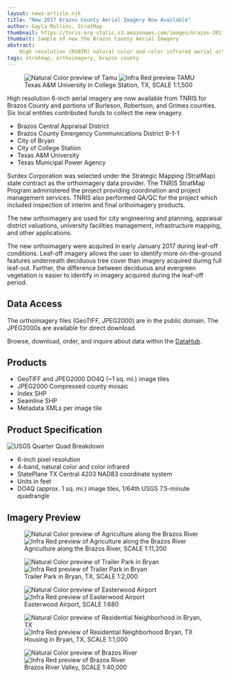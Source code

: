 ```yaml
---
layout: news-article.njk
title: "New 2017 Brazos County Aerial Imagery Now Available"
author: Gayla Mullins, StratMap
thumbnail: https://tnris-org-static.s3.amazonaws.com/images/brazos-2017-th.jpg
thumbalt: Sample of new the Brazos County Aerial Imagery
abstract:
    High resolution (RGBIR) natural color and color infrared aerial orthoimagery are now available from TNRIS for Brazos County.
tags: stratmap, orthoimagery, brazos county
---
```



<figure>
  <div id="imageCompare1" class='twentytwenty-container natural-color-infrared'>
    <img class="img-responsive" src="https://tnris-org-static.s3.amazonaws.com/images/brazos17_tamu_1to1500_nc.jpg" alt="Natural Color preview of Tamu">
    <img class="img-responsive" src="https://tnris-org-static.s3.amazonaws.com/images/brazos17_tamu_1to1500_cir.jpg" alt="Infra Red preview TAMU">
  </div>
  <figcaption>Texas A&M University in College Station, TX, SCALE 1:1,500</figcaption>
</figure>

High resolution 6-inch aerial imagery are now available from TNRIS for Brazos County and portions of Burleson, Robertson, and Grimes counties. Six local entities contributed funds to collect the new imagery.

- Brazos Central Appraisal District
- Brazos County Emergency Communications District 9-1-1
- City of Bryan
- City of College Station
- Texas A&M University
- Texas Municipal Power Agency

Surdex Corporation was selected under the Strategic Mapping (StratMap) state contract as the orthoimagery data provider. The TNRIS StratMap Program administered the project providing coordination and project management services. TNRIS also performed QA/QC for the project which included inspection of interim and final orthoimagery products.

The new orthoimagery are used for city engineering and planning, appraisal district valuations, university facilities management, infrastructure mapping, and other applications.

The new orthoimagery were acquired in early January 2017 during leaf-off conditions. Leaf-off imagery allows the user to identify more on-the-ground features underneath deciduous tree cover than imagery acquired during full leaf-out. Further, the difference between deciduous and evergreen vegetation is easier to identify in imagery acquired during the leaf-off period.

## Data Access

The orthoimagery files (GeoTIFF, JPEG2000) are in the public domain. The JPEG2000s are available for direct download.

<p>
  Browse, download, order, and inquire about data within the <a href="https://data.tnris.org">DataHub</a>.
</p>

<!--- ## Acquisition Areas
View coverage areas in the interactive map below:

<iframe width="100%" height="520" frameborder="0" src="https://tnris.cartodb.com/viz/843bf1e2-1e14-11e7-8f3b-0ee66e2c9693/embed_map" allowfullscreen webkitallowfullscreen mozallowfullscreen oallowfullscreen msallowfullscreen></iframe> --->

## Products

- GeoTIFF and JPEG2000 DO4Q (~1 sq. mi.) image tiles
- JPEG2000 Compressed county mosaic
- Index SHP
- Seamline SHP
- Metadata XMLs per image tile

## Product Specification

![USGS Quarter Quad Breakdown](https://tnris-org-static.s3.amazonaws.com/images/usgs_quad.jpg)

- 6-inch pixel resolution
- 4-band, natural color and color infrared
- StatePlane TX Central 4203 NAD83 coordinate system
- Units in feet
- DO4Q (approx. 1 sq. mi.) image tiles, 1/64th USGS 7.5-minute quadrangle

## Imagery Preview

<figure>
<div id="imageCompare1" class='twentytwenty-container natural-color-infrared'>
  <img class="img-responsive" src="https://tnris-org-static.s3.amazonaws.com/images/BrazosAg_1to11200_nc.jpg" alt="Natural Color preview of Agriculture along the Brazos River">
  <img class="img-responsive" src="https://tnris-org-static.s3.amazonaws.com/images/BrazosAg_1to11200_cir.jpg" alt="Infra Red preview of Agriculture along the Brazos River">
</div>
<figcaption>Agriculture along the Brazos River, SCALE 1:11,200</figcaption>
</figure>


<figure>
<div id="imageCompare1" class='twentytwenty-container natural-color-infrared'>
  <img class="img-responsive" src="https://tnris-org-static.s3.amazonaws.com/images/TrailerParkinBryan_1to2000_nc.jpg" alt="Natural Color preview of Trailer Park in Bryan">
  <img class="img-responsive" src="https://tnris-org-static.s3.amazonaws.com/images/TrailerParkinBryan_1to2000_cir.jpg" alt="Infra Red preview of Trailer Park in Bryan">
</div>
<figcaption>Trailer Park in Bryan, TX, SCALE 1:2,000</figcaption>
</figure>


<figure>
<div id="imageCompare1" class='twentytwenty-container natural-color-infrared'>
  <img class="img-responsive" src="https://tnris-org-static.s3.amazonaws.com/images/EasterwoodAirport_1to680_nc.jpg" alt="Natural Color preview of Easterwood Airport">
  <img class="img-responsive" src="https://tnris-org-static.s3.amazonaws.com/images/EasterwoodAirport_1to680_cir.jpg" alt="Infra Red preview of Easterwood Airport">
</div>
<figcaption>Easterwood Airport, SCALE 1:680</figcaption>
</figure>


<figure>
<div id="imageCompare1" class='twentytwenty-container natural-color-infrared'>
  <img class="img-responsive" src="https://tnris-org-static.s3.amazonaws.com/images/brazos17_housinginbryan_1to1000_nc.jpg" alt="Natural Color preview of Residential Neighborhood in Bryan, TX">
  <img class="img-responsive" src="https://tnris-org-static.s3.amazonaws.com/images/brazos17_housinginbryan_1to1000_cir.jpg" alt="Infra Red preview of Residential Neighborhood Bryan, TX">
</div>
<figcaption>Housing in Bryan, TX, SCALE 1:1,000</figcaption>
</figure>

<figure>
<div id="imageCompare1" class='twentytwenty-container natural-color-infrared'>
  <img class="img-responsive" src="https://tnris-org-static.s3.amazonaws.com/images/brazos17_brazosrivervalley_1to40000_nc.jpg" alt="Natural Color preview of Brazos River">
  <img class="img-responsive" src="https://tnris-org-static.s3.amazonaws.com/images/brazos17_brazosrivervalley_1to40000_cir.jpg" alt="Infra Red preview of Brazos River">
</div>
<figcaption>Brazos River Valley, SCALE 1:40,000</figcaption>
</figure>
